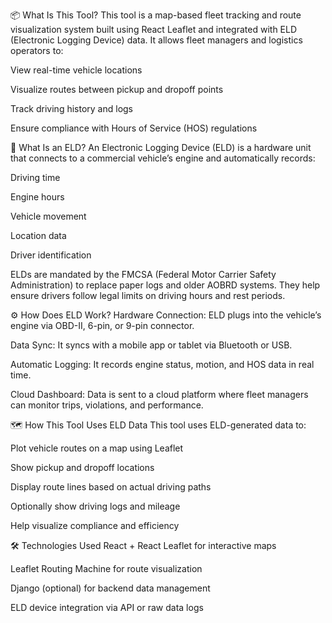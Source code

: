 📦 What Is This Tool?
This tool is a map-based fleet tracking and route visualization system built using React Leaflet and integrated with ELD (Electronic Logging Device) data. It allows fleet managers and logistics operators to:

View real-time vehicle locations

Visualize routes between pickup and dropoff points

Track driving history and logs

Ensure compliance with Hours of Service (HOS) regulations

🚛 What Is an ELD?
An Electronic Logging Device (ELD) is a hardware unit that connects to a commercial vehicle’s engine and automatically records:

Driving time

Engine hours

Vehicle movement

Location data

Driver identification

ELDs are mandated by the FMCSA (Federal Motor Carrier Safety Administration) to replace paper logs and older AOBRD systems. They help ensure drivers follow legal limits on driving hours and rest periods.

⚙️ How Does ELD Work?
Hardware Connection: ELD plugs into the vehicle’s engine via OBD-II, 6-pin, or 9-pin connector.

Data Sync: It syncs with a mobile app or tablet via Bluetooth or USB.

Automatic Logging: It records engine status, motion, and HOS data in real time.

Cloud Dashboard: Data is sent to a cloud platform where fleet managers can monitor trips, violations, and performance.

🗺️ How This Tool Uses ELD Data
This tool uses ELD-generated data to:

Plot vehicle routes on a map using Leaflet

Show pickup and dropoff locations

Display route lines based on actual driving paths

Optionally show driving logs and mileage

Help visualize compliance and efficiency

🛠️ Technologies Used
React + React Leaflet for interactive maps

Leaflet Routing Machine for route visualization

Django (optional) for backend data management

ELD device integration via API or raw data logs
